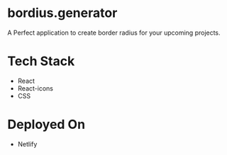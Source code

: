 # bordius.generator

A Perfect application to create border radius for your upcoming projects.

# Tech Stack
- React
- React-icons
- CSS

# Deployed On
- Netlify
